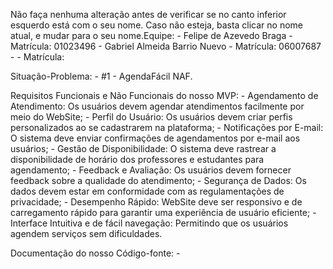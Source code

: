 Não faça nenhuma alteração antes de verificar se no canto inferior esquerdo está com o seu nome.
Caso não esteja, basta clicar no nome atual, e mudar para o seu nome.Equipe:
	- Felipe de Azevedo Braga - Matrícula: 01023496
	- Gabriel Almeida Barrio Nuevo - Matrícula: 06007687
	-						  - Matrícula: 
 
Situação-Problema:
	- #1 - AgendaFácil NAF.
 
Requisitos Funcionais e Não Funcionais do nosso MVP:
	- Agendamento de Atendimento: Os usuários devem agendar atendimentos facilmente por meio do WebSite;
	- Perfil do Usuário: Os usuários devem criar perfis personalizados ao se cadastrarem na plataforma;
	- Notificações por E-mail: O sistema deve enviar confirmações de agendamentos por e-mail aos usuários;
	- Gestão de Disponibilidade: O sistema deve rastrear a disponibilidade de horário dos professores e estudantes para agendamento;
	- Feedback e Avaliação: Os usuários devem fornecer feedback sobre a qualidade do atendimento;
	- Segurança de Dados: Os dados devem estar em conformidade com as regulamentações de privacidade;
	- Desempenho Rápido: WebSite deve ser responsivo e de carregamento rápido para garantir uma experiência de usuário eficiente;
	- Interface Intuitiva e de fácil navegação: Permitindo que os usuários agendem serviços sem dificuldades.
	
Documentação do nosso Código-fonte:
	- 